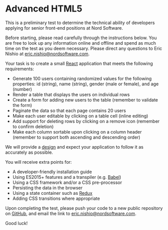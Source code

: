# Advanced HTML5

This is a preliminary test to determine the technical ability of developers applying for senior front-end positions at Nord Software.

Before starting, please read carefully through the instructions below. You are free to look up any information online and offline and spend as much time on the test as you deem necessary. Please direct any questions to Eric Nishio at eric.nishio@nordsoftware.com.

Your task is to create a small [React](https://facebook.github.io/react/) application that meets the following requirements:

- Generate 100 users containing randomized values for the following properties: id (string), name (string), gender (male or female), and age (number)
- Render a table that displays the users on individual rows
- Create a form for adding new users to the table (remember to validate the form)
- Paginate the data so that each page contains 20 users
- Make each user editable by clicking on a table cell (inline editing)
- Add support for deleting rows by clicking on a remove icon (remember to confirm deletion)
- Make each column sortable upon clicking on a column header (remember to support both ascending and descending order)

We will provide a [design](design.pdf) and expect your application to follow it as accurately as possible.

You will receive extra points for:

- A developer-friendly installation guide
- Using ES2015+ features and a transpiler (e.g. [Babel](http://babeljs.io))
- Using a CSS framework and/or a CSS pre-processor
- Persisting the data in the browser
- Using a state container such as [Redux](http://redux.js.org)
- Adding CSS transitions where appropriate

Upon completing the test, please push your code to a new public repository on [GitHub](https://github.com), and email the link to eric.nishio@nordsoftware.com.

Good luck!

